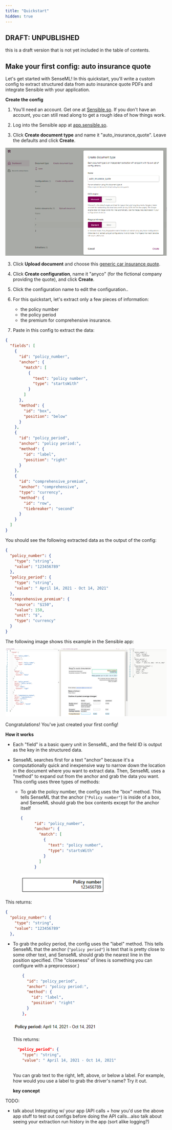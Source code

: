 ```yaml
---
title: "Quickstart"
hidden: true
---
```




DRAFT: UNPUBLISHED
-----


this is a draft version that is not yet included in the table of contents.



Make your first config: auto insurance quote
----

Let's get started with SenseML! In this quickstart, you'll write a custom config to extract structured data from auto insurance quote PDFs and integrate Sensible with your application.

**Create the config**

1. You'll need an account.  Get one at [Sensible.so](https://www.sensible.so/get-early-access).  If you don't have an account, you can still read along to get a rough idea of how things work.

2. Log into the Sensible app at [app.sensible.so](app.sensible.so).
3. Click **Create document type** and name  it "auto_insurance_quote". Leave the defaults and click **Create**.

![](https://raw.githubusercontent.com/sensible-hq/sensible-docs/main/readme-sync/assets/images/v0/quickstart_doc_type.png)

3. Click **Upload document**  and choose this [generic car insurance quote](https://github.com/sensible-hq/sensible-docs/blob/main/readme-sync/assets/pdfs/auto_insurance_anyco_golden.pdf).

4. Click **Create configuration**, name  it "anyco" (for the fictional company providing the quote), and click **Create**.

5. Click the configuration name to edit the configuration..

6. For this quickstart, let's extract only a few pieces of information:

   - the policy number
   - the policy period
   - the premium for comprehensive insurance.
   
7. Paste in this config to extract the data:
 ```json
 {
   "fields": [
     {
       "id": "policy_number",
       "anchor": {
         "match": [
           {
             "text": "policy number",
             "type": "startsWith"
           }
         ]
       },
       "method": {
         "id": "box",
         "position": "below"
       }
     },
     {
       "id": "policy_period",
       "anchor": "policy period:",
       "method": {
         "id": "label",
         "position": "right"
       }
     },
     {
       "id": "comprehensive_premium",
       "anchor": "comprehensive",
       "type": "currency",
       "method": {
         "id": "row",
         "tiebreaker": "second"
       }
     }
   ]
 }
 ```

   You should see the following extracted data as the output of the config:

   ```json
   {
     "policy_number": {
       "type": "string",
       "value": "123456789"
     },
     "policy_period": {
       "type": "string",
       "value": " April 14, 2021 - Oct 14, 2021"
     },
     "comprehensive_premium": {
       "source": "$150",
       "value": 150,
       "unit": "$",
       "type": "currency"
     }
   }
   ```

   The following image shows this example in the Sensible app:

![](https://raw.githubusercontent.com/sensible-hq/sensible-docs/main/readme-sync/assets/images/v0/quickstart_config_1.png)

Congratulations! You've just created your first config! 

**How it works**

- Each "field" is a basic query unit in SenseML, and the field ID is output as the key in the structured data. 

- SenseML searches first for a text "anchor" because it's a computationally quick and inexpensive way to narrow down the location in the document where you want to extract data. Then, SenseML uses a "method" to expand out from the anchor and grab the data you want. This config uses three types of methods:

  - To grab the policy number, the config uses the "box" method. This tells SenseML that the anchor (`"Policy number"`) is inside of a box, and SenseML should grab the box contents except for the anchor itself

    ```json
    {
          "id": "policy_number",
          "anchor": {
            "match": [
              {
                "text": "policy number",
                "type": "startsWith"
              }
            ]
          }
    ```

    ![](https://raw.githubusercontent.com/sensible-hq/sensible-docs/main/readme-sync/assets/images/v0/quickstart_box.png)

This returns:

```json
{
  "policy_number": {
    "type": "string",
    "value": "123456789"
  },
```
  - To grab the policy period, the config uses the "label" method. This tells SenseML that the anchor (`"policy period"`) is text that is pretty close to some other text, and SenseML should grab the nearest line in the position specified.  (The "closeness" of lines is something you can configure with a preprocessor.)

    ```json
        {
          "id": "policy_period",
          "anchor": "policy period:",
          "method": {
            "id": "label",
            "position": "right"
          }
        },
    ```

    ![](https://raw.githubusercontent.com/sensible-hq/sensible-docs/main/readme-sync/assets/images/v0/quickstart_label_right.png)

    This returns:

    ```json
      "policy_period": {
        "type": "string",
        "value": " April 14, 2021 - Oct 14, 2021"
      
    ```

    

    You can grab text to the right, left, above, or below a label. For example, how would you use a label to grab the driver's name? Try it out.

    **key concept**

    




TODO:

- talk about Integrating w/ your app (API calls + how you'd use the above app stuff to test out configs before doing the API calls...also talk about seeing your extraction run history in the app (sort alike logging?)